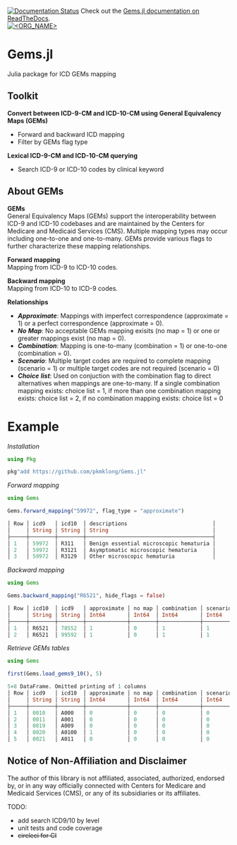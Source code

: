 [![Documentation Status](https://readthedocs.org/projects/docs/badge/?version=latest)](https://gemsjl.readthedocs.io/en/latest/) Check out the [Gems.jl documentation on ReadTheDocs](https://gemsjl.readthedocs.io/en/latest/). <br>
[![<ORG_NAME>](https://circleci.com/gh/pkmklong/Gems.jl.svg?style=shield)](https://github.com/pkmklong/Gems.jl/blob/master/.circleci/config.yml)


# Gems.jl
Julia package for ICD GEMs mapping


## Toolkit
<b>Convert between ICD-9-CM and ICD-10-CM using General Equivalency Maps (GEMs)</b>
- Forward and backward ICD mapping
- Filter by GEMs flag type

<b>Lexical ICD-9-CM and ICD-10-CM querying</b>
- Search ICD-9 or ICD-10 codes by clinical keyword 

## About GEMs
<b>GEMs</b><br>
General Equivalency Maps (GEMs) support the interoperability between ICD-9 and ICD-10 codebases and are maintained by the Centers for Medicare and Medicaid Services (CMS). Multiple mapping types may occur including one-to-one and one-to-many. GEMs provide various flags to further characterize these mapping relationships.<br>

<b>Forward mapping</b><br> Mapping from ICD-9 to ICD-10 codes.<br>

<b>Backward mapping</b><br> Mapping from ICD-10 to ICD-9 codes.<br>

<b>Relationships</b><br>
* <i>__Approximate__</i>: Mappings with imperfect correspondence (approximate = 1) or a perfect correspondence (approximate = 0).<br>
* <i>__No__ __Map__</i>: No acceptable GEMs mapping exisits (no map = 1) or one or greater mappings exist (no map = 0).<br>
* <i>__Combination__</i>: Mapping is one-to-many (combination = 1) or one-to-one (combination = 0). <br>
* <i>__Scenario__</i>: Multiple target codes are required to complete mapping (scenario = 1) or multiple target codes are not required (scenario = 0)<br>
* <i>__Choice__ __list__</i>: Used on conjuction with the combination flag to direct alternatives when mappings are one-to-many. If a single combination mapping exists: choice list = 1, if more than one combination mapping exists: choice list = 2, if no combination mapping exists: choice list = 0 <br>

# Example

<i>Installation</i>

```julia
using Pkg

pkg"add https://github.com/pkmklong/Gems.jl"
```
<i>Forward mapping</i>
```julia
using Gems

Gems.forward_mapping("59972", flag_type = "approximate")

│ Row │ icd9   │ icd10  │ descriptions                           │
│     │ String │ String │ String                                 │
├─────┼────────┼────────┼────────────────────────────────────────┤
│ 1   │ 59972  │ R311   │ Benign essential microscopic hematuria │
│ 2   │ 59972  │ R3121  │ Asymptomatic microscopic hematuria     │
│ 3   │ 59972  │ R3129  │ Other microscopic hematuria            │
```
<i>Backward mapping</i>
```julia
using Gems

Gems.backward_mapping("R6521", hide_flags = false)

│ Row │ icd10  │ icd9   │ approximate │ no map │ combination │ scenario │ choice list │ descriptions  │
│     │ String │ String │ Int64       │ Int64  │ Int64       │ Int64    │ Int64       │ String        │
├─────┼────────┼────────┼─────────────┼────────┼─────────────┼──────────┼─────────────┼───────────────┤
│ 1   │ R6521  │ 78552  │ 1           │ 0      │ 1           │ 1        │ 1           │ Septic shock  │
│ 2   │ R6521  │ 99592  │ 1           │ 0      │ 1           │ 1        │ 2           │ Severe sepsis │
```

<i>Retrieve GEMs tables</i>
```julia
using Gems

first(Gems.load_gems9_10(), 5)

5×8 DataFrame. Omitted printing of 1 columns
│ Row │ icd9   │ icd10  │ approximate │ no map │ combination │ scenario │ choice list │
│     │ String │ String │ Int64       │ Int64  │ Int64       │ Int64    │ Int64       │
├─────┼────────┼────────┼─────────────┼────────┼─────────────┼──────────┼─────────────┤
│ 1   │ 0010   │ A000   │ 0           │ 0      │ 0           │ 0        │ 0           │
│ 2   │ 0011   │ A001   │ 0           │ 0      │ 0           │ 0        │ 0           │
│ 3   │ 0019   │ A009   │ 0           │ 0      │ 0           │ 0        │ 0           │
│ 4   │ 0020   │ A0100  │ 1           │ 0      │ 0           │ 0        │ 0           │
│ 5   │ 0021   │ A011   │ 0           │ 0      │ 0           │ 0        │ 0           │
```

## Notice of Non-Affiliation and Disclaimer 
The author of this library is not affiliated, associated, authorized, endorsed by, or in any way officially connected with Centers for Medicare and Medicaid Services (CMS), or any of its subsidiaries or its affiliates.


TODO: 
* add search ICD9/10 by level
* unit tests and code coverage
* <s>circleci for CI</s>
